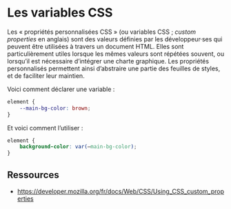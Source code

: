 # Les variables CSS

Les « propriétés personnalisées CSS » (ou variables CSS ; *custom properties* en anglais) sont des valeurs définies par les développeur·ses qui peuvent être utilisées à travers un document HTML. Elles sont particulièrement utiles lorsque les mêmes valeurs sont répétées souvent, ou lorsqu’il est nécessaire d’intégrer une charte graphique. Les propriétés personnalisés permettent ainsi d’abstraire une partie des feuilles de styles, et de faciliter leur maintien.

Voici comment déclarer une variable :

```css
element {
	--main-bg-color: brown;
}
```

Et voici comment l’utiliser :

```css
element {
	background-color: var(—main-bg-color);
}
```

## Ressources

-   https://developer.mozilla.org/fr/docs/Web/CSS/Using_CSS_custom_properties

